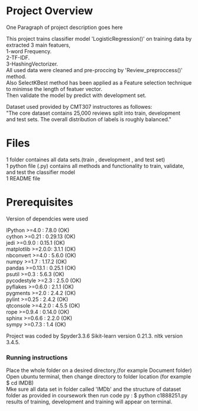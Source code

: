 # Project Overview

One Paragraph of project description goes here

This project trains classifier model 'LogisticRegression()' on training data by extracted 3 main featuers,  
1-word Frequency.  
2-TF-IDF.  
3-HashingVectorizer.  
All used data were cleaned and pre-proccing by 'Review_preproccess()' method.  
Also SelectKBest method has been applied as a Feature selection technique to minimse the length of featuer vector.  
Then validate the model by predict with development set.  

Dataset used provided by CMT307 instructores as followes:  
"The core dataset contains 25,000 reviews split into train, development  
and test sets. The overall distribution of labels is roughly balanced."  

# Files 
1 folder containes all data sets.(train , development , and test set)  
1 python file (.py) contains all methods and functionality to train, validate, and test the classifier model  
1 README file  

# Prerequisites

Version of dependcies were used

IPython >=4.0     :  7.8.0 (OK)  
cython >=0.21     :  0.29.13 (OK)  
jedi >=0.9.0      :  0.15.1 (OK)  
matplotlib >=2.0.0:  3.1.1 (OK)  
nbconvert >=4.0   :  5.6.0 (OK)  
numpy >=1.7       :  1.17.2 (OK)  
pandas >=0.13.1   :  0.25.1 (OK)  
psutil >=0.3      :  5.6.3 (OK)  
pycodestyle >=2.3 :  2.5.0 (OK)  
pyflakes >=0.6.0  :  2.1.1 (OK)  
pygments >=2.0    :  2.4.2 (OK)  
pylint >=0.25     :  2.4.2 (OK)  
qtconsole >=4.2.0 :  4.5.5 (OK)  
rope >=0.9.4      :  0.14.0 (OK)  
sphinx >=0.6.6    :  2.2.0 (OK)  
sympy >=0.7.3     :  1.4 (OK)  

Project was coded by Spyder3.3.6
Sikit-learn version 0.21.3.
nltk version 3.4.5.

### Running instructions
Place the whole folder on a desired directory,(for example Document folder)  
Open ubuntu terminal, then change directory to folder location (for example $ cd IMDB)  
Mke sure all data set in folder called 'IMDb' and the structure of dataset folder as provided in coursework
then run  code py : $ python c1888251.py   
results of training, development and training will appear on terminal.  
